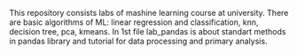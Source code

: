 This repository consists labs of mashine learning course at university. 
There are basic algorithms of ML: linear regression and classification, knn, decision tree, pca, kmeans.
In 1st file lab_pandas is about standart methods in pandas library and tutorial for data processing and primary analysis.
